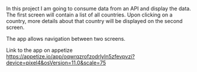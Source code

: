 In this project I am going to consume data from an API and display the data.
The first screen will contain a list of all countries.
Upon clicking on a country, more details about that country will be displayed on the second screen.

The app allows navigation between two screens.

Link to the app on appetize
https://appetize.io/app/oqwrqzrofzodrlyln5zfevpvzi?device=pixel4&osVersion=11.0&scale=75